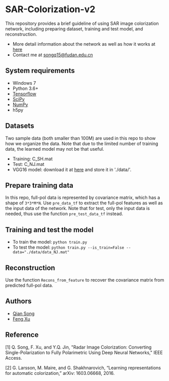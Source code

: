 # SAR-Colorization-v2
This repository provides a brief guideline of using SAR image colorization network, including preparing dataset, training and test model, and reconstruction.
- More detail information about the network as well as how it works at [here](https://ieeexplore.ieee.org/document/8141881)
- Contact me at [songq15@fudan.edu.cn](songq15@fudan.edu.cn)

## System requirements
- Windows 7
- Python 3.6+
- [Tensorflow](https://www.tensorflow.org/)
- [SciPy](http://www.scipy.org/install.html)
- [NumPy](http://www.numpy.org/)
- h5py

## Datasets
Two sample data (both smaller than 100M) are used in this repo to show how we organize the data. Note that due to the limited number of training data, the learned model may not be that useful.
- Training: C_SH.mat
- Test: C_NJ.mat
- VGG16 model: download it at [here](https://pan.baidu.com/s/1cJdZZx--nZSJFxTAoJEH5w) and store it in './data/'.

## Prepare training data
In this repo, full-pol data is represented by covariance matrix, which has a shape of `3*3*M*N`. Use `pre_data_tf` to extract the full-pol features as well as the input data of the network. Note that for test, only the input data is needed, thus use the function `pre_test_data_tf` instead.

## Training and test the model
- To train the model: `python train.py`
- To test the model: `python train.py --is_train=False --data="./data/data_NJ.mat"`

## Reconstruction
Use the function `Recons_from_feature` to recover the covariance matrix from predicted full-pol data.

## Authors
- [Qian Song](https://github.com/QianSong-Cherry)
- [Feng Xu](https://github.com/fudanxu)

## Reference
[1] Q. Song, F. Xu, and Y.Q. Jin, "Radar Image Colorization: Converting Single-Polarization to Fully Polarimetric Using Deep Neural Networks," IEEE Access.

[2] G. Larsson, M. Maire, and G. Shakhnarovich, “Learning representations for automatic colorization,” arXiv: 1603.06668, 2016.

